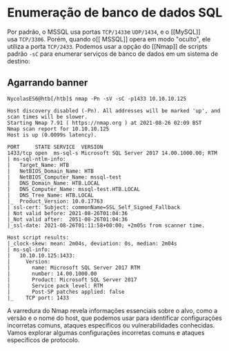 # Enumeração de banco de dados SQL

Por padrão, o MSSQL usa portas `TCP/1433`e `UDP/1434`, e o [[MySQL]] usa `TCP/3306`. Porém, quando o[[ MSSQL]] opera em modo "oculto", ele utiliza a porta `TCP/2433`. Podemos usar a opção do [[Nmap]] de scripts padrão `-sC` para enumerar serviços de banco de dados em um sistema de destino:

## Agarrando banner

```shell
NycolasES6@htb[/htb]$ nmap -Pn -sV -sC -p1433 10.10.10.125

Host discovery disabled (-Pn). All addresses will be marked 'up', and scan times will be slower.
Starting Nmap 7.91 ( https://nmap.org ) at 2021-08-26 02:09 BST
Nmap scan report for 10.10.10.125
Host is up (0.0099s latency).

PORT     STATE SERVICE  VERSION
1433/tcp open  ms-sql-s Microsoft SQL Server 2017 14.00.1000.00; RTM
| ms-sql-ntlm-info: 
|   Target_Name: HTB
|   NetBIOS_Domain_Name: HTB
|   NetBIOS_Computer_Name: mssql-test
|   DNS_Domain_Name: HTB.LOCAL
|   DNS_Computer_Name: mssql-test.HTB.LOCAL
|   DNS_Tree_Name: HTB.LOCAL
|_  Product_Version: 10.0.17763
| ssl-cert: Subject: commonName=SSL_Self_Signed_Fallback
| Not valid before: 2021-08-26T01:04:36
|_Not valid after:  2051-08-26T01:04:36
|_ssl-date: 2021-08-26T01:11:58+00:00; +2m05s from scanner time.

Host script results:
|_clock-skew: mean: 2m04s, deviation: 0s, median: 2m04s
| ms-sql-info: 
|   10.10.10.125:1433: 
|     Version: 
|       name: Microsoft SQL Server 2017 RTM
|       number: 14.00.1000.00
|       Product: Microsoft SQL Server 2017
|       Service pack level: RTM
|       Post-SP patches applied: false
|_    TCP port: 1433
```

A varredura do Nmap revela informações essenciais sobre o alvo, como a versão e o nome do host, que podemos usar para identificar configurações incorretas comuns, ataques específicos ou vulnerabilidades conhecidas. Vamos explorar algumas configurações incorretas comuns e ataques específicos de protocolo.












































